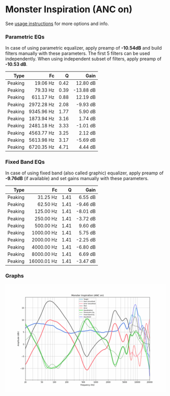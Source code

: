 # Monster Inspiration (ANC on)
See [usage instructions](https://github.com/jaakkopasanen/AutoEq#usage) for more options and info.

### Parametric EQs
In case of using parametric equalizer, apply preamp of **-10.54dB** and build filters manually
with these parameters. The first 5 filters can be used independently.
When using independent subset of filters, apply preamp of **-10.53 dB**.

| Type    | Fc         |    Q | Gain      |
|--------:|-----------:|-----:|----------:|
| Peaking | 19.06 Hz   | 0.42 | 12.80 dB  |
| Peaking | 79.33 Hz   | 0.39 | -13.88 dB |
| Peaking | 611.17 Hz  | 0.88 | 12.19 dB  |
| Peaking | 2972.28 Hz | 2.08 | -9.93 dB  |
| Peaking | 9345.96 Hz | 1.77 | 5.90 dB   |
| Peaking | 1873.94 Hz | 3.16 | 1.74 dB   |
| Peaking | 2481.18 Hz | 3.33 | -1.01 dB  |
| Peaking | 4563.77 Hz | 3.25 | 2.12 dB   |
| Peaking | 5613.98 Hz | 3.17 | -5.69 dB  |
| Peaking | 6720.35 Hz | 4.71 | 4.44 dB   |

### Fixed Band EQs
In case of using fixed band (also called graphic) equalizer, apply preamp of **-9.76dB**
(if available) and set gains manually with these parameters.

| Type    | Fc          |    Q | Gain     |
|--------:|------------:|-----:|---------:|
| Peaking | 31.25 Hz    | 1.41 | 6.55 dB  |
| Peaking | 62.50 Hz    | 1.41 | -9.46 dB |
| Peaking | 125.00 Hz   | 1.41 | -8.01 dB |
| Peaking | 250.00 Hz   | 1.41 | -3.72 dB |
| Peaking | 500.00 Hz   | 1.41 | 9.60 dB  |
| Peaking | 1000.00 Hz  | 1.41 | 5.75 dB  |
| Peaking | 2000.00 Hz  | 1.41 | -2.25 dB |
| Peaking | 4000.00 Hz  | 1.41 | -6.80 dB |
| Peaking | 8000.00 Hz  | 1.41 | 6.69 dB  |
| Peaking | 16000.01 Hz | 1.41 | -3.47 dB |

### Graphs
![](./Monster%20Inspiration%20(ANC%20on).png)
